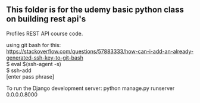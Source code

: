 ## This folder is for the udemy basic python class on building rest api's

Profiles REST API course code.

using git bash for this: <br>
https://stackoverflow.com/questions/57883333/how-can-i-add-an-already-generated-ssh-key-to-git-bash <br>
$ eval $(ssh-agent -s) <br>
$ ssh-add <br>
[enter pass phrase]

To run the Django development server: python manage.py runserver 0.0.0.0.8000
